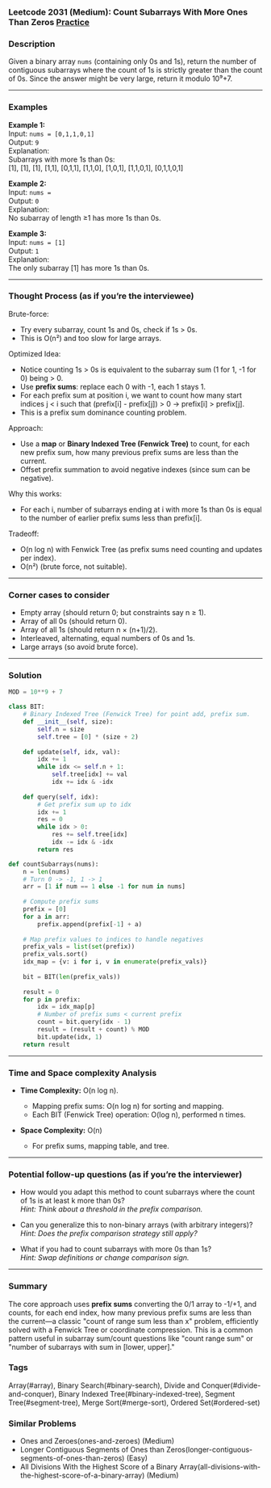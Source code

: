 ### Leetcode 2031 (Medium): Count Subarrays With More Ones Than Zeros [Practice](https://leetcode.com/problems/count-subarrays-with-more-ones-than-zeros)

### Description  
Given a binary array `nums` (containing only 0s and 1s), return the number of contiguous subarrays where the count of 1s is strictly greater than the count of 0s. Since the answer might be very large, return it modulo 10⁹+7.

---

### Examples  

**Example 1:**  
Input: `nums = [0,1,1,0,1]`  
Output: `9`  
Explanation:  
Subarrays with more 1s than 0s:  
[1], [1], [1], [1,1], [0,1,1], [1,1,0], [1,0,1], [1,1,0,1], [0,1,1,0,1]

**Example 2:**  
Input: `nums = `  
Output: `0`  
Explanation:  
No subarray of length ≥1 has more 1s than 0s.

**Example 3:**  
Input: `nums = [1]`  
Output: `1`  
Explanation:  
The only subarray [1] has more 1s than 0s.

---

### Thought Process (as if you’re the interviewee)  

Brute-force:  
- Try every subarray, count 1s and 0s, check if 1s > 0s.
- This is O(n²) and too slow for large arrays.

Optimized Idea:  
- Notice counting 1s > 0s is equivalent to the subarray sum (1 for 1, -1 for 0) being > 0.
- Use **prefix sums**: replace each 0 with -1, each 1 stays 1.
- For each prefix sum at position i, we want to count how many start indices j < i such that (prefix[i] - prefix[j]) > 0 → prefix[i] > prefix[j].
- This is a prefix sum dominance counting problem.

Approach:
- Use a **map** or **Binary Indexed Tree (Fenwick Tree)** to count, for each new prefix sum, how many previous prefix sums are less than the current.
- Offset prefix summation to avoid negative indexes (since sum can be negative).

Why this works:  
- For each i, number of subarrays ending at i with more 1s than 0s is equal to the number of earlier prefix sums less than prefix[i].

Tradeoff:
- O(n log n) with Fenwick Tree (as prefix sums need counting and updates per index).
- O(n²) (brute force, not suitable).

---

### Corner cases to consider  
- Empty array (should return 0; but constraints say n ≥ 1).
- Array of all 0s (should return 0).
- Array of all 1s (should return n × (n+1)/2).
- Interleaved, alternating, equal numbers of 0s and 1s.
- Large arrays (so avoid brute force).

---

### Solution

```python
MOD = 10**9 + 7

class BIT:
    # Binary Indexed Tree (Fenwick Tree) for point add, prefix sum.
    def __init__(self, size):
        self.n = size
        self.tree = [0] * (size + 2)
        
    def update(self, idx, val):
        idx += 1
        while idx <= self.n + 1:
            self.tree[idx] += val
            idx += idx & -idx
    
    def query(self, idx):
        # Get prefix sum up to idx
        idx += 1
        res = 0
        while idx > 0:
            res += self.tree[idx]
            idx -= idx & -idx
        return res

def countSubarrays(nums):
    n = len(nums)
    # Turn 0 -> -1, 1 -> 1
    arr = [1 if num == 1 else -1 for num in nums]
    
    # Compute prefix sums
    prefix = [0]
    for a in arr:
        prefix.append(prefix[-1] + a)
    
    # Map prefix values to indices to handle negatives
    prefix_vals = list(set(prefix))
    prefix_vals.sort()
    idx_map = {v: i for i, v in enumerate(prefix_vals)}
    
    bit = BIT(len(prefix_vals))
    
    result = 0
    for p in prefix:
        idx = idx_map[p]
        # Number of prefix sums < current prefix
        count = bit.query(idx - 1)
        result = (result + count) % MOD
        bit.update(idx, 1)
    return result
```

---

### Time and Space complexity Analysis  

- **Time Complexity:** O(n log n).  
  - Mapping prefix sums: O(n log n) for sorting and mapping.
  - Each BIT (Fenwick Tree) operation: O(log n), performed n times.

- **Space Complexity:** O(n)  
  - For prefix sums, mapping table, and tree.

---

### Potential follow-up questions (as if you’re the interviewer)  

- How would you adapt this method to count subarrays where the count of 1s is at least k more than 0s?  
  *Hint: Think about a threshold in the prefix comparison.*

- Can you generalize this to non-binary arrays (with arbitrary integers)?  
  *Hint: Does the prefix comparison strategy still apply?*

- What if you had to count subarrays with more 0s than 1s?  
  *Hint: Swap definitions or change comparison sign.*

---

### Summary
The core approach uses **prefix sums** converting the 0/1 array to -1/+1, and counts, for each end index, how many previous prefix sums are less than the current—a classic "count of range sum less than x" problem, efficiently solved with a Fenwick Tree or coordinate compression. This is a common pattern useful in subarray sum/count questions like "count range sum" or "number of subarrays with sum in [lower, upper]."

### Tags
Array(#array), Binary Search(#binary-search), Divide and Conquer(#divide-and-conquer), Binary Indexed Tree(#binary-indexed-tree), Segment Tree(#segment-tree), Merge Sort(#merge-sort), Ordered Set(#ordered-set)

### Similar Problems
- Ones and Zeroes(ones-and-zeroes) (Medium)
- Longer Contiguous Segments of Ones than Zeros(longer-contiguous-segments-of-ones-than-zeros) (Easy)
- All Divisions With the Highest Score of a Binary Array(all-divisions-with-the-highest-score-of-a-binary-array) (Medium)